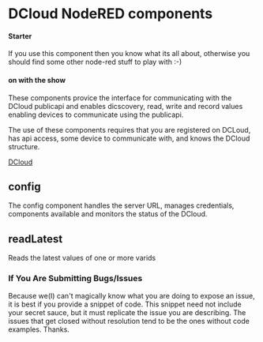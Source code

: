 ﻿# DCloud NodeRED components
####  Starter
If you use this component then you know what its all about, otherwise you should find some other node-red stuff to play with :-)

#### on with the show
These components provice the interface for communicating with the DCloud publicapi and enables dicscovery, read, write and record values enabling devices to communicate using the publicapi.

The use of these components requires that you are registered on DCLoud, has api access, some device to communicate with, and knows the DCloud structure.

[DCloud](www.dcloud.dk)

## config
The config component handles the server URL, manages credentials, components available and monitors the status of the DCloud.

## readLatest
Reads the latest values of one or more varids



### If You Are Submitting Bugs/Issues
Because we(I) can't magically know what you are doing to expose an issue, it is best if you provide a snippet of code. This snippet need not include your secret sauce, but it must replicate the issue you are describing. The issues that get closed without resolution tend to be the ones without code examples. Thanks.